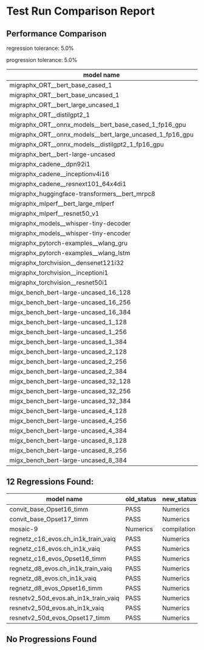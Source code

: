 # Test Run Comparison Report

## Performance Comparison

regression tolerance: 5.0%

progression tolerance: 5.0%

|model name|exit_status|analysis|old_time_ms|new_time_ms|change_ms|percent_change|
|---|---|---|---|---|---|---|
|migraphx_ORT__bert_base_cased_1|PASS|within tol|196.8534|196.3078|-0.5456|-0.28%|
|migraphx_ORT__bert_base_uncased_1|PASS|within tol|199.6074|194.2354|-5.372|-2.69%|
|migraphx_ORT__bert_large_uncased_1|PASS|progression|812.6561|634.7825|-177.8736|-21.89%|
|migraphx_ORT__distilgpt2_1|PASS|progression|92.9584|79.7475|-13.2109|-14.21%|
|migraphx_ORT__onnx_models__bert_base_cased_1_fp16_gpu|Numerics|within tol|191.2581|188.5122|-2.746|-1.44%|
|migraphx_ORT__onnx_models__bert_large_uncased_1_fp16_gpu|Numerics|progression|661.5367|546.1783|-115.3584|-17.44%|
|migraphx_ORT__onnx_models__distilgpt2_1_fp16_gpu|Numerics|progression|101.9138|90.1068|-11.807|-11.59%|
|migraphx_bert__bert-large-uncased|PASS|within tol|379.8137|373.2974|-6.5162|-1.72%|
|migraphx_cadene__dpn92i1|PASS|regression|163.5116|183.7551|20.2434|12.38%|
|migraphx_cadene__inceptionv4i16|PASS|regression|5497.3955|6094.0757|596.6802|10.85%|
|migraphx_cadene__resnext101_64x4di1|PASS|regression|317.0837|484.8264|167.7427|52.9%|
|migraphx_huggingface-transformers__bert_mrpc8|PASS|within tol|423.3469|407.3888|-15.9581|-3.77%|
|migraphx_mlperf__bert_large_mlperf|Numerics|within tol|466.8703|466.6633|-0.2071|-0.04%|
|migraphx_mlperf__resnet50_v1|PASS|within tol|97.5261|94.0019|-3.5242|-3.61%|
|migraphx_models__whisper-tiny-decoder|PASS|regression|58.1519|64.5251|6.3732|10.96%|
|migraphx_models__whisper-tiny-encoder|Numerics|progression|235.8728|208.0098|-27.8631|-11.81%|
|migraphx_pytorch-examples__wlang_gru|PASS|within tol|61.8857|63.3848|1.499|2.42%|
|migraphx_pytorch-examples__wlang_lstm|PASS|within tol|21.3836|21.5458|0.1622|0.76%|
|migraphx_torchvision__densenet121i32|PASS|within tol|1491.3067|1477.4029|-13.9038|-0.93%|
|migraphx_torchvision__inceptioni1|PASS|within tol|198.9616|190.2193|-8.7423|-4.39%|
|migraphx_torchvision__resnet50i1|PASS|within tol|83.6203|85.5249|1.9047|2.28%|
|migx_bench_bert-large-uncased_16_128|PASS|within tol|1559.4576|1567.9455|8.4879|0.54%|
|migx_bench_bert-large-uncased_16_256|PASS|within tol|5377.7884|5473.9794|96.191|1.79%|
|migx_bench_bert-large-uncased_16_384|Numerics|regression|9708.5894|12833.5773|3124.9879|32.19%|
|migx_bench_bert-large-uncased_1_128|PASS|within tol|149.7534|148.0701|-1.6833|-1.12%|
|migx_bench_bert-large-uncased_1_256|PASS|within tol|283.7824|288.5092|4.7268|1.67%|
|migx_bench_bert-large-uncased_1_384|PASS|within tol|360.981|370.8039|9.8229|2.72%|
|migx_bench_bert-large-uncased_2_128|PASS|within tol|243.5625|239.1912|-4.3713|-1.79%|
|migx_bench_bert-large-uncased_2_256|PASS|within tol|453.544|458.4973|4.9533|1.09%|
|migx_bench_bert-large-uncased_2_384|PASS|progression|744.6898|690.918|-53.7718|-7.22%|
|migx_bench_bert-large-uncased_32_128|PASS|regression|4990.6867|5272.9485|282.2619|5.66%|
|migx_bench_bert-large-uncased_32_256|PASS|within tol|14416.2138|13891.374|-524.8398|-3.64%|
|migx_bench_bert-large-uncased_32_384|Numerics|within tol|24780.3475|24419.1185|-361.229|-1.46%|
|migx_bench_bert-large-uncased_4_128|PASS|within tol|438.9796|454.6897|15.7101|3.58%|
|migx_bench_bert-large-uncased_4_256|PASS|regression|839.3946|883.2385|43.8439|5.22%|
|migx_bench_bert-large-uncased_4_384|PASS|within tol|1268.9544|1264.5436|-4.4108|-0.35%|
|migx_bench_bert-large-uncased_8_128|PASS|regression|756.138|837.2387|81.1007|10.73%|
|migx_bench_bert-large-uncased_8_256|PASS|within tol|1712.5621|1717.9336|5.3716|0.31%|
|migx_bench_bert-large-uncased_8_384|PASS|within tol|3467.6612|3461.5938|-6.0674|-0.17%|

## 12 Regressions Found:

|model name|old_status|new_status|
|---|---|---|
|convit_base_Opset16_timm|PASS|Numerics|
|convit_base_Opset17_timm|PASS|Numerics|
|mosaic-9|Numerics|compilation|
|regnetz_c16_evos.ch_in1k_train_vaiq|PASS|Numerics|
|regnetz_c16_evos.ch_in1k_vaiq|PASS|Numerics|
|regnetz_c16_evos_Opset16_timm|PASS|Numerics|
|regnetz_d8_evos.ch_in1k_train_vaiq|PASS|Numerics|
|regnetz_d8_evos.ch_in1k_vaiq|PASS|Numerics|
|regnetz_d8_evos_Opset16_timm|PASS|Numerics|
|resnetv2_50d_evos.ah_in1k_train_vaiq|PASS|Numerics|
|resnetv2_50d_evos.ah_in1k_vaiq|PASS|Numerics|
|resnetv2_50d_evos_Opset17_timm|PASS|Numerics|

## No Progressions Found

